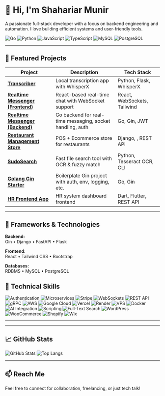 # 👋 Hi, I'm Shahariar Munir

A passionate full-stack developer with a focus on backend engineering and automation. I love building efficient systems and user-friendly tools.

![Go](https://img.shields.io/badge/-Go-00ADD8?style=flat&logo=go&logoColor=white)
![Python](https://img.shields.io/badge/-Python-3776AB?style=flat&logo=python&logoColor=white)
![JavaScript](https://img.shields.io/badge/-JavaScript-F7DF1E?style=flat&logo=javascript&logoColor=black)
![TypeScript](https://img.shields.io/badge/-TypeScript-3178C6?style=flat&logo=typescript&logoColor=white)
![MySQL](https://img.shields.io/badge/-MySQL-4479A1?style=flat&logo=mysql&logoColor=white)
![PostgreSQL](https://img.shields.io/badge/-PostgreSQL-4169E1?style=flat&logo=postgresql&logoColor=white)

---

## 📂 Featured Projects

| Project | Description | Tech Stack |
|--------|-------------|------------|
| [**Transcriber**](https://github.com/skssmd/transcriber) | Local transcription app with WhisperX  | Python, Flask, WhisperX |
| [**Realtime Messenger (Frontend)**](https://github.com/skssmd/Realtime-Messenger) | React-based real-time chat with WebSocket support | React, WebSockets, Tailwind |
| [**Realtime Messenger (Backend)**](https://github.com/skssmd/Realtime-Messanger-Backend) | Go backend for real-time messaging, socket handling, auth | Go, Gin, JWT |
| [**Restaurant Management Store**](https://github.com/skssmd/Restaurant-Management-and-Ecommerce-Store) | POS + Ecommerce store for restaurants | Django, , REST API |
| [**SudoSearch**](https://github.com/skssmd/sudosearch) | Fast file search tool with OCR & fuzzy match | Python, Tesseract OCR, CLI |
| [**Golang Gin Starter**](https://github.com/skssmd/golang-gin_starter) | Boilerplate Gin project with auth, env, logging, etc. | Go, Gin |
| [**HR Frontend App**](https://github.com/skssmd/Hr-Solution-App-Frontend-) | HR system dashboard frontend | Dart, Flutter, REST API |


---

## 🚀 Frameworks & Technologies
**Backend:**  
Gin • Django • FastAPI • Flask

**Frontend:**  
React • Tailwind CSS • Bootstrap

**Databases:**  
RDBMS • MySQL • PostgreSQL

## 🧩 Technical Skills

![Authentication](https://img.shields.io/badge/-Authentication-0078D7?style=flat&logo=keybase&logoColor=white)
![Microservices](https://img.shields.io/badge/-Microservices-6DB33F?style=flat&logo=kubernetes&logoColor=white)
![Stripe](https://img.shields.io/badge/-Stripe-6772E5?style=flat&logo=stripe&logoColor=white)
![WebSockets](https://img.shields.io/badge/-WebSockets-0088CC?style=flat&logo=websocket&logoColor=white)
![REST API](https://img.shields.io/badge/-REST_API-61DAFB?style=flat&logo=rest&logoColor=white)
![gRPC](https://img.shields.io/badge/-gRPC-5282FF?style=flat&logo=grpc&logoColor=white)
![AWS](https://img.shields.io/badge/-AWS-232F3E?style=flat&logo=amazonaws&logoColor=white)
![Google Cloud](https://img.shields.io/badge/-Google_Cloud-4285F4?style=flat&logo=googlecloud&logoColor=white)
![Vercel](https://img.shields.io/badge/-Vercel-000000?style=flat&logo=vercel&logoColor=white)
![Render](https://img.shields.io/badge/-Render-44CCFF?style=flat&logo=render&logoColor=white)
![VPS](https://img.shields.io/badge/-VPS-008080?style=flat&logo=server&logoColor=white)
![Docker](https://img.shields.io/badge/-Docker-2496ED?style=flat&logo=docker&logoColor=white)
![AI Integration](https://img.shields.io/badge/-AI-FF6F61?style=flat&logo=artificialintelligence&logoColor=white)
![Scripting](https://img.shields.io/badge/-Scripting-4B8BBE?style=flat&logo=python&logoColor=white)
![Full-Text Search](https://img.shields.io/badge/-Full-Text_Search-FF4500?style=flat&logo=elasticsearch&logoColor=white)
![WordPress](https://img.shields.io/badge/-WordPress-21759B?style=flat&logo=wordpress&logoColor=white)
![WooCommerce](https://img.shields.io/badge/-WooCommerce-96588A?style=flat&logo=woocommerce&logoColor=white)
![Shopify](https://img.shields.io/badge/-Shopify-96BF48?style=flat&logo=shopify&logoColor=white)
![Wix](https://img.shields.io/badge/-Wix-1E1E1E?style=flat&logo=wix&logoColor=white)

---
<!-- Section divider -->
---

## 📈 GitHub Stats

![GitHub Stats](https://github-readme-stats.vercel.app/api?username=skssmd&show_icons=true&theme=tokyonight)
![Top Langs](https://github-readme-stats.vercel.app/api/top-langs/?username=skssmd&layout=compact&theme=tokyonight)

---

## 📫 Reach Me

Feel free to connect for collaboration, freelancing, or just tech talk!
